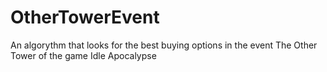 # OtherTowerEvent
An algorythm that looks for the best buying options in the event The Other Tower of the game Idle Apocalypse
